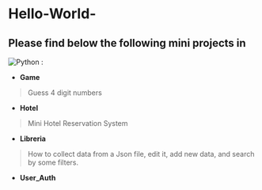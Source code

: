 # Hello-World-


## Please find below the following mini projects in 
![Python](https://upload.wikimedia.org/wikipedia/commons/thumb/f/f8/Python_logo_and_wordmark.svg/1200px-Python_logo_and_wordmark.svg.png) :

- **Game**
> Guess 4 digit numbers 
- **Hotel**
> Mini Hotel Reservation System
- **Libreria**
> How to collect data from a Json file, edit it, add new data, and search by some filters.
- **User_Auth**
